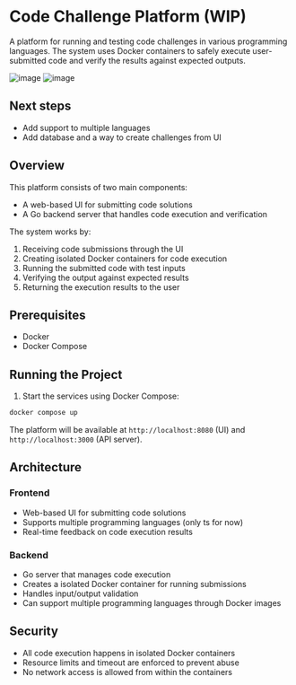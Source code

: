 # Code Challenge Platform (WIP)

A platform for running and testing code challenges in various programming languages. The system uses Docker containers to safely execute user-submitted code and verify the results against expected outputs.

![image](https://github.com/user-attachments/assets/53fb66c0-bca0-4109-a3b2-41c272084ccb)
![image](https://github.com/user-attachments/assets/fda7ef90-21a1-4b24-9d86-bcec6da03e02)


## Next steps
- Add support to multiple languages
- Add database and a way to create challenges from UI

## Overview

This platform consists of two main components:
- A web-based UI for submitting code solutions
- A Go backend server that handles code execution and verification

The system works by:
1. Receiving code submissions through the UI
2. Creating isolated Docker containers for code execution
3. Running the submitted code with test inputs
4. Verifying the output against expected results
5. Returning the execution results to the user

## Prerequisites

- Docker
- Docker Compose

## Running the Project

1. Start the services using Docker Compose:
```bash
docker compose up
```

The platform will be available at `http://localhost:8080` (UI) and `http://localhost:3000` (API server).

## Architecture

### Frontend
- Web-based UI for submitting code solutions
- Supports multiple programming languages (only ts for now)
- Real-time feedback on code execution results

### Backend
- Go server that manages code execution
- Creates a isolated Docker container for running submissions
- Handles input/output validation
- Can support multiple programming languages through Docker images


## Security

- All code execution happens in isolated Docker containers
- Resource limits and timeout are enforced to prevent abuse
- No network access is allowed from within the containers

